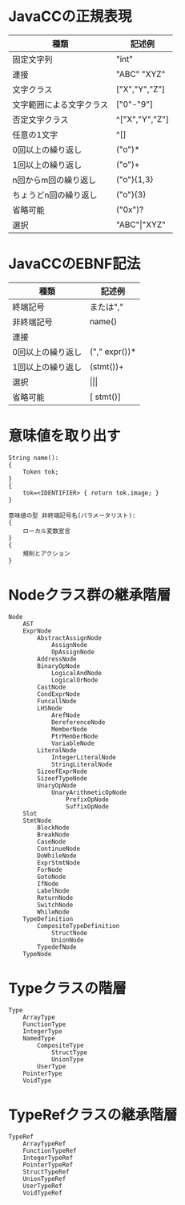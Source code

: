 # JavaCCの正規表現

種類|記述例
--|--
固定文字列|"int"
連接|"ABC" "XYZ"
文字クラス|["X","Y","Z"]
文字範囲による文字クラス|["0"-"9"]
否定文字クラス|^["X","Y","Z"]
任意の1文字|^[]
0回以上の繰り返し|("o")*
1回以上の繰り返し|("o")+
n回からm回の繰り返し|("o"){1,3}
ちょうどn回の繰り返し|("o"){3}
省略可能|("0x")?
選択|"ABC"&#x7C;"XYZ"


# JavaCCのEBNF記法

種類|記述例
--|--
終端記号|<IDENTIFIER>または","
非終端記号|name()
連接|<UNSIGNED> <LONG>
0回以上の繰り返し|("," expr())*
1回以上の繰り返し|(stmt())+
選択|<CHAR> &#x7C;<SHORT>&#x7C;<INT>&#x7C;<LONG>
省略可能|[<ELSE> stmt()]


# 意味値を取り出す

```
String name():
{
    Token tok;
}
{
    tok=<IDENTIFIER> { return tok.image; }
}
```

```
意味値の型 非終端記号名(パラメータリスト):
{
    ローカル変数宣言
}
{
    規則とアクション
}
```

# Nodeクラス群の継承階層

```
Node
    AST
    ExprNode
        AbstractAssignNode
            AssignNode
            OpAssignNode
        AddressNode
        BinaryOpNode
            LogicalAndNode
            LogicalOrNode
        CastNode
        CondExprNode
        FuncallNode
        LHSNode
            ArefNode
            DereferenceNode
            MemberNode
            PtrMemberNode
            VariableNode
        LiteralNode
            IntegerLiteralNode
            StringLiteralNode
        SizeofExprNode
        SizeofTypeNode
        UnaryOpNode
            UnaryArithmeticOpNode
                PrefixOpNode
                SuffixOpNode
    Slot
    StmtNode
        BlockNode
        BreakNode
        CaseNode
        ContinueNode
        DoWhileNode
        ExprStmtNode
        ForNode
        GotoNode
        IfNode
        LabelNode
        ReturnNode
        SwitchNode
        WhileNode
    TypeDefinition
        CompositeTypeDefinition
            StructNode
            UnionNode
        TypedefNode
    TypeNode
```

# Typeクラスの階層

```
Type
    ArrayType
    FunctionType
    IntegerType
    NamedType
        CompositeType
            StructType
            UnionType
        UserType
    PointerType
    VoidType
```

# TypeRefクラスの継承階層

```
TypeRef
    ArrayTypeRef
    FunctionTypeRef
    IntegerTypeRef
    PointerTypeRef
    StructTypeRef
    UnionTypeRef
    UserTypeRef
    VoidTypeRef
```
